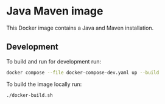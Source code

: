 # Java Maven image

This Docker image contains a Java and Maven installation.


## Development

To build and run for development run:
```bash
docker compose --file docker-compose-dev.yaml up --build
```

To build the image locally run:
```bash
./docker-build.sh
```
